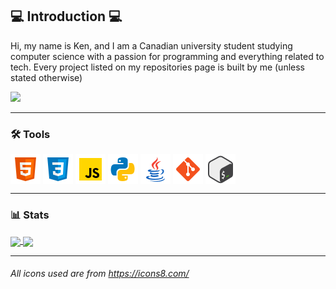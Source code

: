 
## 💻 Introduction 💻
Hi, my name is Ken, and I am a Canadian university student studying computer science with a passion for programming and everything related to tech.
Every project listed on my repositories page is built by me (unless stated otherwise)

<a href="https://www.linkedin.com/in/ken-tabanay/" target="_blank"><img src="https://img.shields.io/badge/LinkedIn-0077B5?style=for-the-badge&logo=linkedin&logoColor=white"/></a>

---

### 🛠️ Tools 
<!-- Languages and Tools I have used and know -->
<a href="" target="_blank"><img align="center" height="48" src="https://github.com/kennek4/kennek4/blob/main/icons/html.png"/></a>
<a href="" target="_blank"><img align="center" height="48" src="https://github.com/kennek4/kennek4/blob/main/icons/css.png"/></a>
<a href="" target="_blank"><img align="center" height="48" src="https://github.com/kennek4/kennek4/blob/main/icons/javascript.png"/></a>
<a href="" target="_blank"><img align="center" height="48" src="https://github.com/kennek4/kennek4/blob/main/icons/python.png"/></a>
<a href="" target="_blank"><img align="center" height="48" src="https://github.com/kennek4/kennek4/blob/main/icons/java.png"/></a>
<a href="" target="_blank"><img align="center" height="48" src="https://github.com/kennek4/kennek4/blob/main/icons/git.png"/></a>
<a href="" target="_blank"><img align="center" height="48" src="https://github.com/kennek4/kennek4/blob/main/icons/bash.png"/></a>

---

###  📊 Stats 
<!-- Daily Streak Stats -->
<a href="https://github.com/kennek4/convoychat](https://git.io/streak-stats)" target="_blank">
  <img height=200 align="center" src="https://streak-stats.demolab.com?user=kennek4&theme=transparent&date_format=n%2Fj%5B%2FY%5D&mode=daily&card_width=379&hide_longest_streak=true" />
</a>

<!-- Most Common Languages Stats -->
<a href="https://github.com/kennek4/convoychat" target="_blank">
  <img height=200 align="center" src="https://github-readme-stats.vercel.app/api/top-langs?username=kennek4&layout=compact&langs_count=8&card_width=320&theme=transparent" />
</a>

---
###### *All icons used are from https://icons8.com/* 
